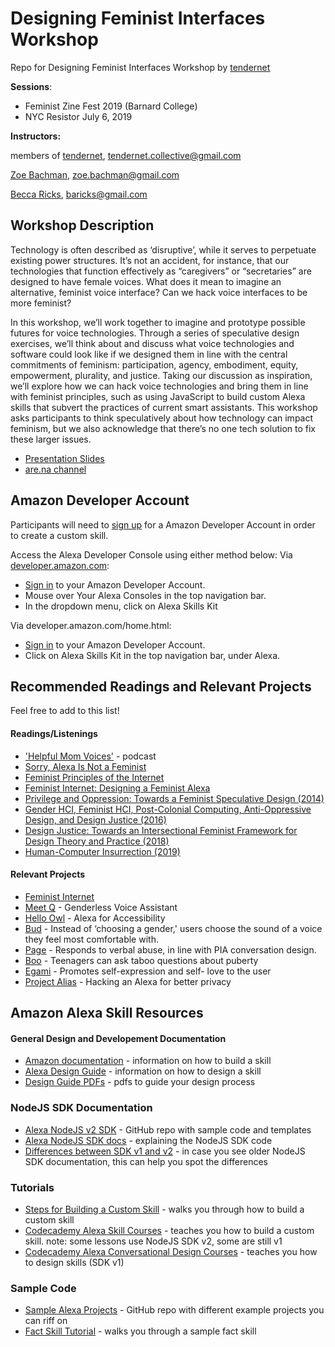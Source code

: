 # Designing Feminist Interfaces Workshop
Repo for Designing Feminist Interfaces Workshop by [tendernet](http://tendernet.us)

**Sessions**:
* Feminist Zine Fest 2019 (Barnard College)
* NYC Resistor July 6, 2019 

**Instructors:**

members of [tendernet](http://tendernet.us), [tendernet.collective@gmail.com](mailto:tendernet.collective@gmail.com)

   [Zoe Bachman](http://zoebachman.net), [zoe.bachman@gmail.com](mailto:zoe.bachman@gmail.com)

   [Becca Ricks](http://beccaricks.com/), [baricks@gmail.com](mailto:zbaricks@gmail.com)

## Workshop Description

Technology is often described as ‘disruptive’, while it serves to perpetuate existing power structures. It’s not an accident, for instance, that our technologies that function effectively as “caregivers” or “secretaries” are designed to have female voices. What does it mean to imagine an alternative, feminist voice interface? Can we hack voice interfaces to be more feminist?

In this workshop, we’ll work together to imagine and prototype possible futures for voice technologies. Through a series of speculative design exercises, we’ll think about and discuss what voice technologies and software could look like if we designed them in line with the central commitments of feminism: participation, agency, embodiment, equity, empowerment, plurality, and justice. Taking our discussion as inspiration, we’ll explore how we can hack voice technologies and bring them in line with feminist principles, such as using JavaScript to build custom Alexa skills that subvert the practices of current smart assistants. This workshop asks participants to think speculatively about how technology can impact feminism, but we also acknowledge that there’s no one tech solution to fix these larger issues.

* [Presentation Slides](https://docs.google.com/presentation/d/1Q3BNKhmFmyEPGHxeMufI4XP5EADUYXQ_DA2Koz5kpq4/edit?usp=sharing)
* [are.na channel](https://www.are.na/zoe-bachman/tendernet)

## Amazon Developer Account
Participants will need to [sign up](https://www.amazon.com/ap/register?openid.return_to=https://developer.amazon.com/ap_login.html&prevRID=YMJTKK0F0T208ZATVYKA&openid.identity=http://specs.openid.net/auth/2.0/identifier_select&openid.assoc_handle=mas_dev_portal&openid.mode=checkid_setup&prepopulatedLoginId=&failedSignInCount=0&language=en_US&openid.claimed_id=http://specs.openid.net/auth/2.0/identifier_select&pageId=amzn_developer_portal&openid.ns=http://specs.openid.net/auth/2.0) for a Amazon Developer Account in order to create a custom skill.

Access the Alexa Developer Console using either method below:
Via [developer.amazon.com](https://developer.amazon.com/alexa-skills-kit?&sc_category=Earned&sc_channel=RD&sc_campaign=BuildYourFirstSkill&sc_publisher=Codecademy&sc_content=Content&sc_funnel=Visit&sc_country=WW&sc_segment=C1L1&sc_trackingcode=RD_CodecademyDevs&sc_medium=Earned_RD_BuildYourFirstSkill_Codecademy_Content_Visit_WW_C1L1_RD_CodecademyDevs):
- [Sign in](https://developer.amazon.com/alexa-skills-kit?&sc_category=Earned&sc_channel=RD&sc_campaign=BuildYourFirstSkill&sc_publisher=Codecademy&sc_content=Content&sc_funnel=Visit&sc_country=WW&sc_segment=C1L1&sc_trackingcode=RD_CodecademyDevs&sc_medium=Earned_RD_BuildYourFirstSkill_Codecademy_Content_Visit_WW_C1L1_RD_CodecademyDevs) to your Amazon Developer Account.
- Mouse over Your Alexa Consoles in the top navigation bar.
- In the dropdown menu, click on Alexa Skills Kit

Via developer.amazon.com/home.html:
- [Sign in](https://www.amazon.com/ap/signin?openid.return_to=https%3A%2F%2Fdeveloper.amazon.com%2Fap_login.html&openid.identity=http%3A%2F%2Fspecs.openid.net%2Fauth%2F2.0%2Fidentifier_select&openid.assoc_handle=mas_dev_portal&openid.mode=checkid_setup&openid.claimed_id=http%3A%2F%2Fspecs.openid.net%2Fauth%2F2.0%2Fidentifier_select&pageId=amzn_developer_portal&openid.ns=http%3A%2F%2Fspecs.openid.net%2Fauth%2F2.0&language=en_US&openid.pape.max_auth_age=1?&sc_channel=RD&sc_campaign=codeacademy&sc_detail=C1&sc_segment=codeacademydevs&sc_publisher=codeacademyc1&sc_country=US&sc_medium=RD_codeacademy_C1_codeacademydevs_codeacademyc1_US_RD_C1E5c&sc_trackingcode=RD_C1E5c) to your Amazon Developer Account.
- Click on Alexa Skills Kit in the top navigation bar, under Alexa.


## Recommended Readings and Relevant Projects
Feel free to add to this list!

#### Readings/Listenings
* ['Helpful Mom Voices'](http://reasonablysound.com/2018/02/27/helpful-mom-voices/) - podcast
* [Sorry, Alexa Is Not a Feminist](https://www.theatlantic.com/technology/archive/2018/01/sorry-alexa-is-not-a-feminist/551291/)
* [Feminist Principles of the Internet](https://feministinternet.org/)
* [Feminist Internet: Designing a Feminist Alexa](https://medium.com/@m.ronceroolmeda0720181/feminist-internet-designing-a-feminist-alexa-2cd0a30d308a)
* [Privilege and Oppression: Towards a Feminist Speculative Design (2014)](http://a-pare.de/2014/privilege-and-oppression-towards-a-feminist-speculative-design/)
* [Gender HCI, Feminist HCI, Post-Colonial Computing, Anti-Oppressive Design, and Design Justice (2016)](https://medium.com/a-change-is-coming/gender-hci-feminist-hci-and-post-colonial-computing-f955a4054c89)
* [Design Justice: Towards an Intersectional Feminist Framework for Design Theory and Practice (2018)](https://papers.ssrn.com/sol3/papers.cfm?abstract_id=3189696)
* [Human-Computer Insurrection (2019)](https://ironholds.org/resources/papers/anarchist_hci.pdf)

#### Relevant Projects
* [Feminist Internet](https://feministinternet.com/)
* [Meet Q](http://www.genderlessvoice.com/) - Genderless Voice Assistant
* [Hello Owl](https://medium.com/@SmartDesign/https-medium-com-smartdesign-hello-owl-oral-history-45013a98b5f2) - Alexa for Accessibility
* [Bud](https://www.youtube.com/watch?v=Hmr-2rXwChs) - Instead of ‘choosing a gender,' users choose the sound of a voice they feel most comfortable with.
* [Page](https://www.youtube.com/watch?v=GeTHdrYcWOk) - Responds to verbal abuse, in line with PIA conversation design.
* [Boo](https://www.youtube.com/watch?v=g0k55JdQKuY) - Teenagers can ask taboo questions about puberty
* [Egami](https://www.youtube.com/watch?v=F6Z88BRuaCA) - Promotes self-expression and self- love to the user
* [Project Alias](http://bjoernkarmann.dk/project_alias) - Hacking an Alexa for better privacy

## Amazon Alexa Skill Resources

#### General Design and Developement Documentation
* [Amazon documentation](https://developer.amazon.com/docs/ask-overviews/build-skills-with-the-alexa-skills-kit.html) - information on how to build a skill
* [Alexa Design Guide](https://developer.amazon.com/docs/alexa-design/get-started.html) - information on how to design a skill
* [Design Guide PDFs](https://github.com/alexa/alexa-cookbook/tree/master/tools/situational-design) - pdfs to guide your design process

### NodeJS SDK Documentation
* [Alexa NodeJS v2 SDK](https://github.com/alexa/alexa-skills-kit-sdk-for-nodejs) - GitHub repo with sample code and templates
* [Alexa NodeJS SDK docs](https://ask-sdk-for-nodejs.readthedocs.io/en/latest/Developing-Your-First-Skill.html) - explaining the NodeJS SDK code
* [Differences between SDK v1 and v2](https://www.talkingtocomputers.com/alexa-skills-kit-ask-sdk-v2) - in case you see older NodeJS SDK documentation, this can help you spot the differences

### Tutorials
* [Steps for Building a Custom Skill](https://developer.amazon.com/docs/custom-skills/steps-to-build-a-custom-skill.html) - walks you through how to build a custom skill
* [Codecademy Alexa Skill Courses](https://www.codecademy.com/learn/learn-alexa) - teaches you how to build a custom skill. note: some lessons use NodeJS SDK v2, some are still v1
* [Codecademy Alexa Conversational Design Courses](https://www.codecademy.com/learn/alexa-conversational-design) - teaches you how to design skills (SDK v1)

### Sample Code
* [Sample Alexa Projects](https://github.com/alexa) - GitHub repo with different example projects you can riff on
* [Fact Skill Tutorial](https://developer.amazon.com/en-US/alexa/alexa-skills-kit/tutorials/fact-skill-1) - walks you through a sample fact skill
